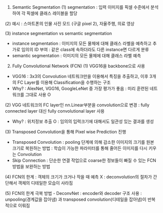 1. Semantic Segmentation
(1) segmentation : 입력 이미지를 픽셀 수준에서 분석하여 각 픽셀에 클래스 레이블을 할당

(2) 예시 : 스마트폰의 인물 사진 모드 (구글 pixel 2), 자율주행, 의료 영상

(3) instance segmentation vs semantic segmentation
- instance segmentation
  : 이미지의 모든 물체에 대해 클래스 라벨을 예측하고 추가로 임의의 ID 부여
  : 같은 class에 속하더라도 다른 instance면 다르게 분류
- semantic segmentation
  : 이미지의 모든 물체에 대해 클래스 라벨 예측

2. Fully Convolutional Network (FCN)
(1) VGG16을 backbone으로 사용
- VGG16 : 3x3의 Convolution 네트워크만을 이용해서 특징을 추출하고, 이후 3개의 FC Layer를 이용해 Classification을 수행하는 구조
- Why? : AlexNet, VGG16, GoogleLeNet 중 가장 평가가 좋음
       : 미리 훈련된 네트워크를 그대로 사용 O

(2) VGG 네트워크의 FC layer인 nn.Linear부분을 convolution으로 변경
    : fully connected layer 대신 fully convolutional layer 사용
- Why? : 위치정보 추출 O
       : 임의의 입력크기에 대해서도 일관성 있는 결과를 생성

(3) Transposed Convolution을 통해 Pixel wise Prediction 진행
- Transposed Convolution
  : pooling 단계에 의해 감소한 이미지의 크기를 원본 크기로 복원하는 방법
  : 학습이 가능한 파라미터를 통해 줄어든 이미지를 다시 키우는 Convolution
- Skip Connection
  : 단순한 연결 작업으로 coarse한 정보들이 빠질 수 있는 FCN 방법을 보완하는 방법

(4) FCN의 한계
  : 객체의 크기가 크거나 작을 때 예측 X
  : deconvolution의 절차가 간단해서 객체의 디테일한 모습이 사라짐

(5) FCN의 한계 극복 방법 - DeconvNet
  : encoder와 decoder 구조 사용
  : unpooling(경계값을 잡아냄) 과 transposed convolution(디테일을 잡아냄)이 반복적으로 이뤄짐
